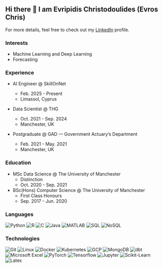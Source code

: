 ## Hi there 👋 I am Evripidis Christodoulides (Evros Chris)

For more details, feel free to check out my [LinkedIn](https://www.linkedin.com/in/evripidis-christodoulides) profile.

### Interests
* Machine Learning and Deep Learning
* Forecasting

### Experience
* AI Engineer @ SkillOnNet
  * Feb. 2025 - Present
  * Limassol, Cyprus

* Data Scientist @ THG
  * Oct. 2021 - Sep. 2024
  * Manchester, UK

* Postgraduate @ GAD — Government Actuary’s Department
  * Feb. 2021 - May. 2021
  * Manchester, UK

### Education
* MSc Data Science @ The University of Manchester
  * Distinction
  * Oct. 2020 - Sep. 2021
* BSc(Hons) Computer Science @ The University of Manchester
  * First Class Honours
  * Sep. 2017 - Jun. 2020

### Languages
![Python](https://img.shields.io/badge/Python-000?&logo=python)
![R](https://img.shields.io/badge/R-000?&logo=r)
![C](https://img.shields.io/badge/C-000?&logo=c)
![Java](https://img.shields.io/badge/Java-000?&logo=)
![MATLAB](https://img.shields.io/badge/MATLAB-000?&logo=)
![SQL](https://img.shields.io/badge/SQL-000?&logo=)
![NoSQL](https://img.shields.io/badge/NoSQL-000?&logo=)

### Technologies
![Git](https://img.shields.io/badge/Git-000?&logo=Git)
![Linux](https://img.shields.io/badge/Linux-000?&logo=linux)
![Docker](https://img.shields.io/badge/Docker-000?&logo=docker)
![Kubernetes](https://img.shields.io/badge/Kubernetes-000?&logo=kubernetes)
![GCP](https://img.shields.io/badge/GCP-000?&logo=googlecloud)
![MongoDB](https://img.shields.io/badge/MongoDB-000?&logo=mongodb)
![dbt](https://img.shields.io/badge/dbt-000?&logo=dbt)
![Microsoft Excel](https://img.shields.io/badge/Microsoft%20Excel-000?&logo=)
![PyTorch](https://img.shields.io/badge/PyTorch-000?&logo=pytorch)
![Tensorflow](https://img.shields.io/badge/Tensorflow-000?&logo=tensorflow)
![Jupyter](https://img.shields.io/badge/Jupyter-000?&logo=jupyter)
![Scikit-Learn](https://img.shields.io/badge/Scikit%20Learn-000?&logo=scikitlearn)
![Latex](https://img.shields.io/badge/Latex-000?&logo=latex)
